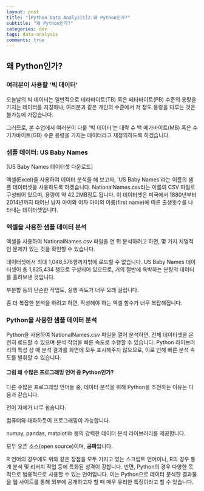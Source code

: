 ```yaml
---
layout: post
title: "[Python Data Analysis]2.왜 Python인가?"
subtitle: "왜 Python인가?"
categories: dev
tags: data-analysis
comments: true
---
```


## 왜 Python인가?

### 여러분이 사용할 '빅 데이터'

오늘날의 빅 데이터는 일반적으로 테라바이트(TB) 혹은 페타바이트(PB) 수준의 용량을 가지는 데이터를 지칭하나, 여러분과 같은 개인의 수준에서 저 정도 용량을 다루는 것은 불가능에 가깝습니다.


그러므로, 본 수업에서 여러분이 다룰 '빅 데이터'는 대략 수 백 메가바이트(MB) 혹은 수 기가바이트(GB) 수준 용량을 가지는 데이터라고 재정의하도록 하겠습니다.


### 샘플 데이터: US Baby Names

[US Baby Names 데이터셋 다운로드]


엑셀(Excel)을 사용하여 데이터 분석을 해 보고자, 'US Baby Names'라는 이름의 샘플 데이터셋을 사용하도록 하겠습니다. NationalNames.csv라는 이름의 CSV 파일로 구성되어 있으며, 용량이 약 42.2MB정도 됩니다. 이 데이터셋은 미국에서 1880년부터 2014년까지 태어난 남자 아이와 여자 아이의 이름(first name)에 따른 출생횟수를 나타내는 데이터셋입니다.


### 엑셀을 사용한 샘플 데이터 분석

엑셀을 사용하여 NationalNames.csv 파일을 연 뒤 분석하려고 하면, 몇 가지 치명적인 문제가 있는 것을 확인할 수 있습니다.



데이터셋에서 최대 1,048,576행까지밖에 로드할 수 없습니다. US Baby Names 데이터셋이 총 1,825,434 행으로 구성되어 있으므로, 거의 절반에 육박하는 분량의 데이터를 흘려보낸 것입니다.

부분합 등의 단순한 작업도, 실행 속도가 너무 오래 걸립니다.

좀 더 복잡한 분석을 하려고 하면, 작성해야 하는 엑셀 함수가 너무 복잡해집니다.


### Python을 사용한 샘플 데이터 분석

Python을 사용하여 NationalNames.csv 파일을 열어 분석하면, 전체 데이터셋을 온전히 로드할 수 있으며 분석 작업을 빠른 속도로 수행할 수 있습니다. Python 라이브러리의 특성 상 매 분석 결과를 화면에 모두 표시해주지 않으므로, 이로 인해 빠른 분석 속도를 발휘할 수 있습니다.


#### 그럼 왜 수많은 프로그래밍 언어 중 Python인가?

다른 수많은 프로그래밍 언어들 중, 데이터 분석을 위해 Python을 추천하는 이유는 다음과 같습니다.



언어 자체가 너무 쉽습니다.

컴퓨터와 대화하듯이 프로그래밍이 가능합니다.

numpy, pandas, matplotlib 등의 강력한 데이터 분석 라이브러리를 제공합니다.

모두 오픈 소스(open source)이며, **공짜**입니다.


R 언어의 경우에도 위와 같은 장점을 모두 가지고 있는 스크립트 언어이나, R의 경우 통계 분석 및 리서치 작업 등에 특화된 성격이 강합니다. 반면, Python의 경우 다양한 목적으로 범용적으로 사용할 수 있는 언어입니다. 이는 Python으로 데이터 분석한 결과물을 웹 사이트를 통해 외부에 공개하고자 할 때 매우 유리한 특징이라고 할 수 있습니다.